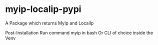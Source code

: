 # myip-localip-pypi
A Package which returns MyIp and LocalIp 

Post-Installation Run command myip in bash Or CLI of choice inside the Venv